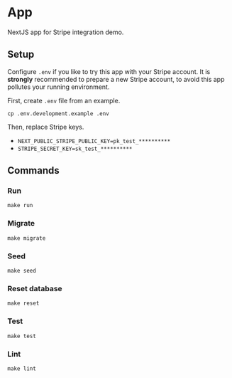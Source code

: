 # App

NextJS app for Stripe integration demo.

## Setup

Configure `.env` if you like to try this app with your Stripe account.
It is **strongly** recommended to prepare a new Stripe account, to avoid this app pollutes your
running environment.

First, create `.env` file from an example.

    cp .env.development.example .env

Then, replace Stripe keys.

- `NEXT_PUBLIC_STRIPE_PUBLIC_KEY=pk_test_**********`
- `STRIPE_SECRET_KEY=sk_test_**********`

## Commands

### Run

    make run

### Migrate

    make migrate

### Seed

    make seed

### Reset database

    make reset

### Test

    make test

### Lint

    make lint
